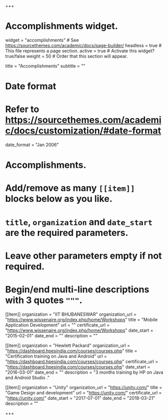 +++
# Accomplishments widget.
widget = "accomplishments"  # See https://sourcethemes.com/academic/docs/page-builder/
headless = true  # This file represents a page section.
active = true  # Activate this widget? true/false
weight = 50  # Order that this section will appear.

title = "Accomplish&shy;ments"
subtitle = ""

# Date format
#   Refer to https://sourcethemes.com/academic/docs/customization/#date-format
date_format = "Jan 2006"

# Accomplishments.
#   Add/remove as many `[[item]]` blocks below as you like.
#   `title`, `organization` and `date_start` are the required parameters.
#   Leave other parameters empty if not required.
#   Begin/end multi-line descriptions with 3 quotes `"""`.

[[item]]
  organization = "IIT BHUBANESWAR"
  organization_url = "https://www.wissenaire.org/index.php/home/Workshops"
  title = "Mobile Application Development"
  url = ""
  certificate_url = "https://www.wissenaire.org/index.php/home/Workshops"
  date_start = "2015-02-01"
  date_end = ""
  description = ""

[[item]]
  organization = "Hewlett Packard"
  organization_url = "https://dashboard.hpesindia.com/courses/courses.php"
  title = "Certification training on Java and Android"
  url = "https://dashboard.hpesindia.com/courses/courses.php"
  certificate_url = "https://dashboard.hpesindia.com/courses/courses.php"
  date_start = "2016-03-01"
  date_end = ""
  description = "3 months training by HP on Java and Android Studio ."
  
[[item]]
  organization = "Unity"
  organization_url = "https://unity.com/"
  title = "Game Design and development"
  url = "https://unity.com/"
  certificate_url = "https://unity.com/"
  date_start = "2017-07-01"
  date_end = "2018-03-21"
  description = ""

+++
